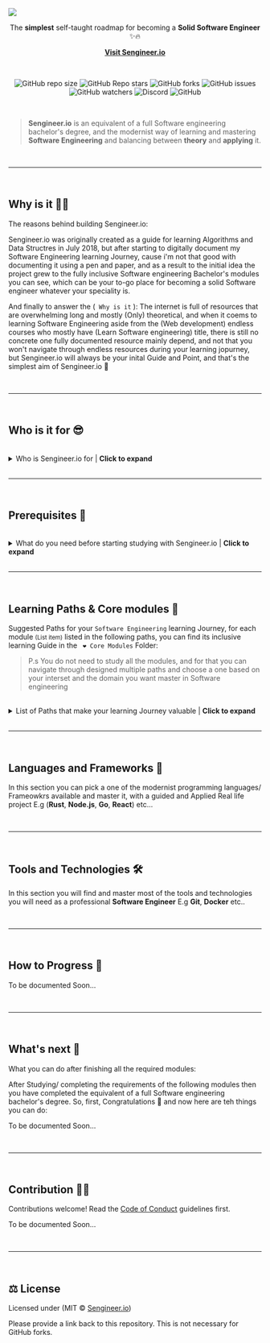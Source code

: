 ![](.github_assets/images/cover_alt.jpg)

<div align="center">The <b>simplest</b> self-taught roadmap for becoming a <b>Solid Software Engineer</b> ✨🔥 

<b><a href="https://sengineer.io">Visit Sengineer.io</a></b>

<br>

![GitHub repo size](https://img.shields.io/github/repo-size/humamaboalraja/Sengineer.io?color=%23000&label=Repo%20Size&logo=Sengineer.io&logoColor=%23000&style=for-the-badge)
![GitHub Repo stars](https://img.shields.io/github/stars/humamaboalraja/Sengineer.io?color=ffe536&label=Stars%20%E2%AD%90%EF%B8%8F&logo=Sengineer.io&logoColor=%23000&style=for-the-badge)
![GitHub forks](https://img.shields.io/github/forks/sengineer-io/sengineer.io?color=%23000&label=Forks%20%F0%9F%8D%B4&logo=Sengineer.io&logoColor=Sengineer.io&style=for-the-badge)
![GitHub issues](https://img.shields.io/github/issues/humamaboalraja/sengineer.io?style=for-the-badge)
![GitHub watchers](https://img.shields.io/github/watchers/sengineer-io/sengineer.io?color=%23000&label=Watchers%20%F0%9F%91%80&logo=Sengineer.io&logoColor=%23000&style=for-the-badge)
![Discord](https://img.shields.io/discord/827883924516634674?color=%238696f6&label=CHAT%20ON%20DISCORD%20%F0%9F%A6%84&logo=Sengineer.io&logoColor=%23000&style=for-the-badge)
![GitHub](https://img.shields.io/github/license/sengineer-io/sengineer.io?color=%23000&label=license%20%E2%9A%96%EF%B8%8F&logo=sengineer.io&logoColor=%23000&style=for-the-badge)
<!-- ![Gitter](https://img.shields.io/gitter/room/sengineer-io/sengineer.io?color=e20455&label=Chat%20%F0%9F%A6%84&logo=Sengineer.io&logoColor=%23000&style=for-the-badge) -->
</div>  



<br>

> **Sengineer.io** is an equivalent of a full Software engineering bachelor's degree, and the modernist way of learning and mastering **Software Engineering** and balancing between **theory** and **applying** it.


<br>

---


<br>

## **Why is it 🙋🏽**

The reasons behind building Sengineer.io:

Sengineer.io was originally created as a guide for learning Algorithms and Data Structres in July 2018, but after starting to digitally document my Software Engineering learning Journey, cause i'm not that good with documenting it using a pen and paper, and as a result to the initial idea the project grew to the fully inclusive Software engineering Bachelor's modules you can see, which can be your to-go place for becoming a solid Software engineer whatever your speciality is. 

And finally to answer the (``` Why is it``` ): The internet is full of resources that are overwhelming long and mostly (Only) theoretical, and when it coems to learning Software Engineering aside from the (Web development) endless courses who mostly have (Learn Software engineering) title, there is still no concrete one fully documented resource mainly depend, and not that you won't navigate through endless resources during your learning jopurney, but Sengineer.io will always be your inital Guide and Point, and that's the simplest aim of Sengineer.io 🦾


<br>

---


<br>

## **Who is it for 😎**


<br>

<details>

<summary>Who is Sengineer.io for  | <b>Click to expand</b> </summary>


<br>
<br>

- Anyone who's interested in Software Development/ Engineering
- People who can't afford to enroll in Bachelor's progrms or Software engineering Bootcamps
- People who want to pass Coding interviews at Big Companies like (Facebook, Amazon, Google, Microsoft)
- Beginner Developers
- Software engineering students
- Computer Science students
- Developers Who Want to Learn More About Software Engineering

- Mathematicians who want to take their analytical skills to the next level

- People who are bored from Stacking resources and following 50+ hours courses




<br>

</details>

<br>

---

<br>


## **Prerequisites 📖**

<br>

<details>

<summary>What do you need before starting studying with Sengineer.io | <b>Click to expand</b> </summary>


<br>
<br>

The Surprise is that you don't need anything to follow Sengineer.io, what you will mostly need is the next:


   - You don't need to know math
   - No Computer sciense prior experience is needed
   - No Software engineering prior experience is needed
   - You don't need to know a programming language 
      
      ---

   - A computer (Windows/Mac/Linux),That's it! 💻
   - A comforting orgnized Learning Schedule 💆🏽
   - Having the passion to learn Software Engineering can enhance your learning experience tremendously 😉
   - Prepare to fall in love with Software Engineering!




<br>


</details>

</br>

---


<br>


## **Learning Paths & Core modules 🧭**


Suggested Paths for your `Software Engineering` learning Journey, for each module <small>(List item)</small> listed in the following paths, you can find its inclusive learning Guide in the ``` ❤️ Core Modules``` Folder:

>P.s You do not need to study all the modules, and for that you can navigate through designed multiple paths and choose a one based on your interset and the domain you want master in Software engineering



<br>

<details>

<summary>List of Paths that make your learning Journey valuable | <b>Click to expand</b> </summary>


<br>
<br>



### **Computer Sciense fundametals 💽**

<details>
   <summary>Computer Sciense fundametals <b> | Click to expand</b></summary>
   <br>

   1. Algorithms and Data Structures

   2. Concepts of Programming Languages
   3. Hardware and Operating Systems
   4. Distributed and Parallel Computing
   5. Netowrk Programming 
   6. Cyber Security

</details>

<br>

---

<br>



### **Software engineering fundametals 💻** 

<details>
   <summary>Software engineering fundametals <b> | Click to expand</b></summary>
   <br>

  1. Software Development Basics

  2. Clean Code 🧼
  3. Automated Software Testing 🧪
  4. Collabration
  5. Software Modeling and Design Patterns
  6. Agile Process Management
  7. Web Development Basics

</details>

<br>

---

<br>

### **Learn math from Scratch (Literally) 🧮**
<details>
   <summary>Where you away from school for a while, or you don't know any math this path will help you to master/enhance your mathematical skills 😉 <b> | Click to expand</b></summary>

   <br>
   
   1. Math Literacy
   2. Algebra
   3. Linear Algebra
   4. Pre-Calculus
   5. Multivariate Calculus

   6. Probability and Statistics

</details>

<br>

---

<br>


### **Backend Engineer 🤓**
<details>
   <summary>Computer Sciense fundametals <b> | Click to expand</b></summary>

   <br>
   
   1. Web and mobile Backend
   2. Relational Databases
   3. NoSQL Databases
   4. Cloud Computing


</details>

<br>

---

<br>

### **Frontend Engineer 👩🏽‍🎨 🎨**
<details>
   <summary>Computer Sciense fundametals <b> | Click to expand</b></summary>

   <br>

   1. Web Technologies Basics
   2. Web Frontend Terchnologies

</details>

<br>

---

<br>


### **Full Stack Engineer 🦄**
<details>
   <summary>Full Stack Engineer 🦄 <b> | Click to expand</b></summary>

   <br>
   
   1. Web Technologies Basics
   2. Web Frontend Terchnologies
   3. Web and mobile Backend
   4. Relational Databases
   5. NoSQL Databases
   6. Cloud Computing


</details>

<br>

---

<br>


### **Mobile Engineer 🤳🏽**
<details>
   <summary>Computer Sciense fundametals <b> | Click to expand</b></summary>

   <br>
   
   1. Native Mobile Developnemt
   2. Web and mobile Backend
   3. Web Frontend Terchnologies
   4. Relational Databases
   5. NoSQL Databases
   6. Cloud Computing

</details>

<br>

---

<br>


### **Data Scientist 📊**
<details>
   <summary>Computer Sciense fundametals <b> | Click to expand</b></summary>

   <br>
   
</details>

<br>

---

<br>


### **Machine learning Engineer 🤖**

<details>
   <summary>Computer Sciense fundametals <b> | Click to expand</b></summary>

   <br>
   

</details>

<br>

</details>

<br>

---

<br>

## **Languages and Frameworks 🧃**

In this section you can pick a one of the modernist programming languages/ Frameowkrs available and master it, with a guided and Applied Real life project E.g (**Rust**, **Node.js**, **Go**, **React**) etc...

<br>

---

<br>

## **Tools and Technologies 🛠**

In this section you will find and master most of the tools and technologies you will need as a professional **Software Engineer** E.g **Git**, **Docker** etc..

<br>

---


<br>

## **How to Progress 💈**

To be documented Soon...

<br>

---

<br>

## **What's next 🎉**

What you can do after finishing all the required modules:

After Studying/ completing the requirements of the following modules then you have completed the equivalent of a full Software engineering bachelor's degree. So, first, Congratulations 🎉 and now here are teh things you can do:

To be documented Soon...

<br>

---
<br>

## **Contribution ✍🏽**


Contributions welcome! Read the [Code of Conduct](CODE_OF_CONDUCT.md) guidelines first.

To be documented Soon...

<br>

---

<br>

## **⚖️ License**



Licensed under (MIT © [Sengineer.io](license))

Please provide a link back to this repository. This is not necessary for GitHub forks.
